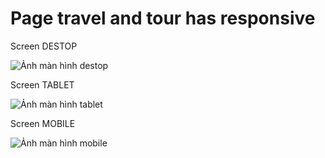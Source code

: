 # Page travel and tour has responsive

Screen DESTOP

![Ảnh màn hình destop](https://i.imgur.com/AX6pYos.jpg)

Screen TABLET

![Ảnh màn hình tablet](https://i.imgur.com/DPHQVzc.jpg)

Screen MOBILE

![Ảnh màn hình mobile](https://i.imgur.com/hx1k2TG.jpg)

